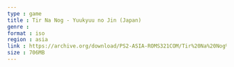 ```yaml
---
type : game
title : Tir Na Nog - Yuukyuu no Jin (Japan)
genre : 
format : iso
region : asia
link : https://archive.org/download/PS2-ASIA-ROMS321COM/Tir%20Na%20Nog%20-%20Yuukyuu%20no%20Jin%20%28Japan%29.7z
size : 706MB
---
```

